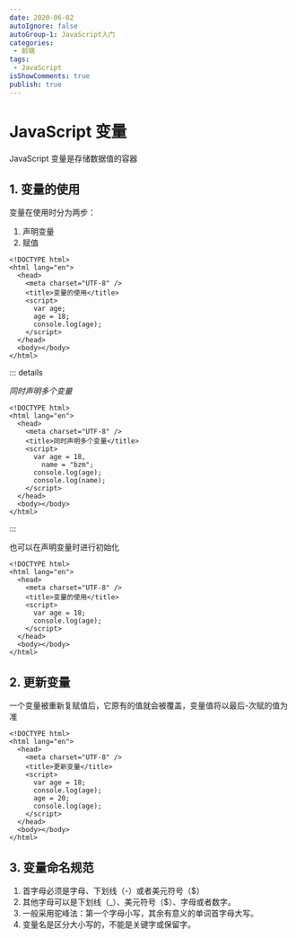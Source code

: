 ```yaml
---
date: 2020-06-02
autoIgnore: false
autoGroup-1: JavaScript入门
categories:
 - 前端
tags:
 - JavaScript 
isShowComments: true
publish: true
---
```


# JavaScript 变量

JavaScript 变量是存储数据值的容器

## 1. 变量的使用

变量在使用时分为两步：

1. 声明变量
2. 赋值

```html{6-10}
<!DOCTYPE html>
<html lang="en">
  <head>
    <meta charset="UTF-8" />
    <title>变量的使用</title>
    <script>
      var age;
      age = 18;
      console.log(age);
    </script>
  </head>
  <body></body>
</html>
```

::: details

_同时声明多个变量_

```html{6-11}
<!DOCTYPE html>
<html lang="en">
  <head>
    <meta charset="UTF-8" />
    <title>同时声明多个变量</title>
    <script>
      var age = 18,
        name = "bzm";
      console.log(age);
      console.log(name);
    </script>
  </head>
  <body></body>
</html>
```

:::

也可以在声明变量时进行初始化

```html{6-9}
<!DOCTYPE html>
<html lang="en">
  <head>
    <meta charset="UTF-8" />
    <title>变量的使用</title>
    <script>
      var age = 18;
      console.log(age);
    </script>
  </head>
  <body></body>
</html>
```

## 2. 更新变量

一个变量被重新复赋值后，它原有的值就会被覆盖，变量值将以最后-次赋的值为准

```html{6-11}
<!DOCTYPE html>
<html lang="en">
  <head>
    <meta charset="UTF-8" />
    <title>更新变量</title>
    <script>
      var age = 18;
      console.log(age);
      age = 20;
      console.log(age);
    </script>
  </head>
  <body></body>
</html>
```

## 3. 变量命名规范

1. 首字母必须是字母、下划线（-）或者美元符号（\$）
2. 其他字母可以是下划线（\_）、美元符号（\$）、字母或者数字。
3. 一般采用驼峰法：第一个字母小写，其余有意义的单词首字母大写。
4. 变量名是区分大小写的，不能是关键字或保留字。
